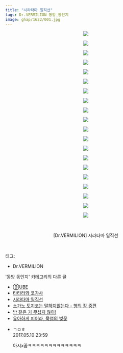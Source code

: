 ```yaml
---
title: "시라타마 일직선"
tags: Dr.VERMILION 동방_동인지
image: ghap/1622/001.jpg
---
```

<div class="article">
<p style="text-align: center; clear: none; float: none;"><img src="{{ site.nasurl }}/ghap/1622/001.jpg"/></p>
<p style="text-align: center; clear: none; float: none;"><img src="{{ site.nasurl }}/ghap/1622/002.jpg"/></p>
<p style="text-align: center; clear: none; float: none;"><img src="{{ site.nasurl }}/ghap/1622/003.jpg"/></p>
<p style="text-align: center; clear: none; float: none;"><img src="{{ site.nasurl }}/ghap/1622/004.jpg"/></p>
<p style="text-align: center; clear: none; float: none;"><img src="{{ site.nasurl }}/ghap/1622/005.jpg"/></p>
<p style="text-align: center; clear: none; float: none;"><img src="{{ site.nasurl }}/ghap/1622/006.jpg"/></p>
<p style="text-align: center; clear: none; float: none;"><img src="{{ site.nasurl }}/ghap/1622/007.jpg"/></p>
<p style="text-align: center; clear: none; float: none;"><img src="{{ site.nasurl }}/ghap/1622/008.jpg"/></p>
<p style="text-align: center; clear: none; float: none;"><img src="{{ site.nasurl }}/ghap/1622/009.jpg"/></p>
<p style="text-align: center; clear: none; float: none;"><img src="{{ site.nasurl }}/ghap/1622/010.jpg"/></p>
<p style="text-align: center; clear: none; float: none;"><img src="{{ site.nasurl }}/ghap/1622/011.jpg"/></p>
<p style="text-align: center; clear: none; float: none;"><img src="{{ site.nasurl }}/ghap/1622/012.jpg"/></p>
<p style="text-align: center; clear: none; float: none;"><img src="{{ site.nasurl }}/ghap/1622/013.jpg"/></p>
<p style="text-align: center; clear: none; float: none;"><img src="{{ site.nasurl }}/ghap/1622/014.jpg"/></p>
<p style="text-align: center; clear: none; float: none;"><img src="{{ site.nasurl }}/ghap/1622/015.jpg"/></p>
<p style="text-align: center; clear: none; float: none;"><img src="{{ site.nasurl }}/ghap/1622/016.jpg"/></p>
<p style="text-align: center; clear: none; float: none;"><img src="{{ site.nasurl }}/ghap/1622/017.jpg"/></p>
<p style="text-align: center; clear: none; float: none;"><img src="{{ site.nasurl }}/ghap/1622/018.jpg"/></p>
<p style="text-align: center; clear: none; float: none;"><img src="{{ site.nasurl }}/ghap/1622/019.jpg"/></p>
<p style="text-align: center; clear: none; float: none;"><img src="{{ site.nasurl }}/ghap/1622/020.jpg"/></p>
<p style="text-align: center; clear: none; float: none;"><br/></p>
<p style="text-align: center; clear: none; float: none;">[Dr.VERMILION] 시라타마 일직선</p>
<p><br/></p>
</div><div class="tagTrail">
<p>태그: </p>
<ul>
<li>Dr.VERMILION</li>
</ul>
</div><div class="another">
<p>'동방 동인지' 카테고리의 다른 글</p>
<ul>
<li><a href="/2016-08-16-ghap_1624">⑨UBE</a></li>
<li><a href="/2016-08-16-ghap_1623">타타라와 코가사</a></li>
<li><a href="/2016-08-16-ghap_1622">시라타마 일직선</a></li>
<li><a href="/2016-08-16-ghap_1621">소가노 토지코는 말하지않는다 - 행의 장 중편</a></li>
<li><a href="/2016-08-16-ghap_1620">밤 같은 거 무섭지 않아!</a></li>
<li><a href="/2016-08-16-ghap_1618">유아하게 피어라, 묵염의 벚꽃</a></li>
</ul>
</div><div class="cb_module cb_fluid">
<div class="cb_wrt cb_profile">
<div class="comment">
<ul>
<li class="cb_thumb_off" id="comment14986032">
<div class="cb_comment_area">
<div class="cb_info_area">
<div class="cb_section">
<span class="cb_nick_name">ㄱㅁㅎ</span>
</div>
<div class="cb_section">
<span class="cb_date">2017.05.10 23:59 </span>
</div>
</div>
<div class="cb_dsc_comment">
<p class="cb_dsc">
											아시x꿈ㅋㅋㅋㅋㅋㅋㅋㅋㅋㅋㅋㅋㅋ
										</p>
</div>
</div></li>
</ul>
</div>
</div><!-- commentList close -->
</div>